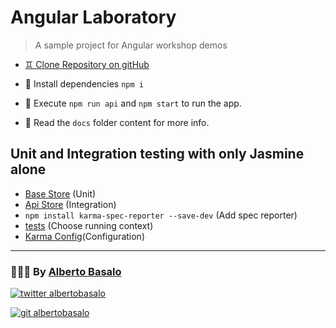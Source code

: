 # Angular Laboratory

> A sample project for Angular workshop demos

- [♊ Clone Repository on gitHub](https://github.com/TrainingITCourses/vaas-angular_testing-diciembre)

- 🚚 Install dependencies `npm i`

- 🚀 Execute `npm run api` and `npm start` to run the app.

- 📕 Read the `docs` folder content for more info.

## Unit and Integration testing with only Jasmine alone

- [Base Store](src\app\services\base.store.ts) (Unit)
- [Api Store](src\app\services\api.store.ts) (Integration)
- `npm install karma-spec-reporter --save-dev` (Add spec reporter)
- [tests](src\test.ts) (Choose running context)
- [Karma Config](karma.conf.js)(Configuration)

---

<footer>
  <h3>🧑🏼‍💻 By <a href="https://albertobasalo.dev" target="blank">Alberto Basalo</a> </h3>
  <p>
    <a href="https://twitter.com/albertobasalo" target="blank">
      <img src="https://img.shields.io/twitter/follow/albertobasalo?logo=twitter&style=for-the-badge" alt="twitter albertobasalo" />
    </a>
  </p>
  <p>
    <a href="https://github.com/albertobasalo" target="blank">
      <img 
        src="https://img.shields.io/github/followers/albertobasalo?logo=github&label=profile albertobasalo&style=for-the-badge" alt="git albertobasalo" />
    </a>
  </p>
</footer>

